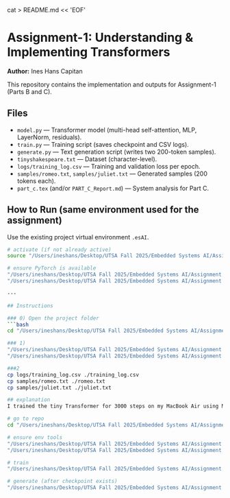 cat > README.md << 'EOF'
# Assignment-1: Understanding & Implementing Transformers
**Author:** Ines Hans Capitan

This repository contains the implementation and outputs for Assignment-1 (Parts B and C).

## Files
- `model.py` — Transformer model (multi-head self-attention, MLP, LayerNorm, residuals).
- `train.py` — Training script (saves checkpoint and CSV logs).
- `generate.py` — Text generation script (writes two 200-token samples).
- `tinyshakespeare.txt` — Dataset (character-level).
- `logs/training_log.csv` — Training and validation loss per epoch.
- `samples/romeo.txt`, `samples/juliet.txt` — Generated samples (200 tokens each).
- `part_c.tex` (and/or `PART_C_Report.md`) — System analysis for Part C.

## How to Run (same environment used for the assignment)
Use the existing project virtual environment `.esAI`.

```bash
# activate (if not already active)
source "/Users/ineshans/Desktop/UTSA Fall 2025/Embedded Systems AI/Assignment 1/.esAI/bin/activate"

# ensure PyTorch is available
"/Users/ineshans/Desktop/UTSA Fall 2025/Embedded Systems AI/Assignment 1/.esAI/bin/pip" install --upgrade pip
"/Users/ineshans/Desktop/UTSA Fall 2025/Embedded Systems AI/Assignment 1/.esAI/bin/pip" install torch torchvision torchaudio

---

## Instructions

### 0) Open the project folder
```bash
cd "/Users/ineshans/Desktop/UTSA Fall 2025/Embedded Systems AI/Assignment 1/transformer-partB"

### 1)
"/Users/ineshans/Desktop/UTSA Fall 2025/Embedded Systems AI/Assignment 1/.esAI/bin/pip" install --upgrade pip
"/Users/ineshans/Desktop/UTSA Fall 2025/Embedded Systems AI/Assignment 1/.esAI/bin/pip" install torch torchvision torchaudio

###2
cp logs/training_log.csv ./training_log.csv
cp samples/romeo.txt ./romeo.txt
cp samples/juliet.txt ./juliet.txt

## explanation
I trained the tiny Transformer for 3000 steps on my MacBook Air using MPS (Apple GPU). The model has ~3.22M parameters (4 layers, d_model=256, 4 heads, d_ff=1024, dropout 0.1; context 128, batch 64). The validation loss decreased smoothly from ~4.38 at the start to ~1.571 at the end, showing steady learning. The generated samples from prompts “ROMEO:” and “JULIET:” look Shakespeare-like in structure (character names, line breaks, punctuation) but still invent words at this size and training length — which is expected for a char-level model. With more steps (e.g., 10k–20k) or a larger hidden size, fluency and coherence should improve further.

# go to repo
cd "/Users/ineshans/Desktop/UTSA Fall 2025/Embedded Systems AI/Assignment 1/transformer-partB"

# ensure env tools
"/Users/ineshans/Desktop/UTSA Fall 2025/Embedded Systems AI/Assignment 1/.esAI/bin/pip" install --upgrade pip
"/Users/ineshans/Desktop/UTSA Fall 2025/Embedded Systems AI/Assignment 1/.esAI/bin/pip" install torch torchvision torchaudio

# train
"/Users/ineshans/Desktop/UTSA Fall 2025/Embedded Systems AI/Assignment 1/.esAI/bin/python" train.py

# generate (after checkpoint exists)
"/Users/ineshans/Desktop/UTSA Fall 2025/Embedded Systems AI/Assignment 1/.esAI/bin/python" generate.py

